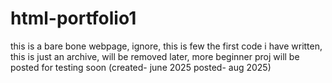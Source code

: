 # html-portfolio1
this is a bare bone webpage, ignore, this is few the first code i have written, this is just an archive, will be removed later, more beginner proj will be posted for testing soon (created- june 2025 posted- aug 2025)
